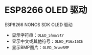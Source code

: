 # ESP8266 OLED 驱动

ESP8266 NONOS SDK OLED 驱动
* 显示字符串：`OLED_ShowStr`
* 显示中文或其他符号：`OLED_P16x16Ch`
* 显示BMP图片：`OLED_DrawBMP`
